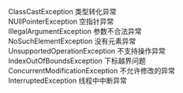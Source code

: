 ClassCastException 类型转化异常  
NUllPointerException 空指针异常  
IllegalArgumentException 参数不合法异常  
NoSuchElementException 没有元素异常  
UnsupportedOperationException 不支持操作异常  
IndexOutOfBoundsException 下标越界问题  
ConcurrentModificationException 不允许修改的异常  
InterruptedException 线程中中断异常
